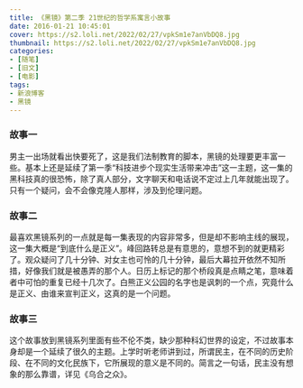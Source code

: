 ```yaml
---
title: 《黑镜》第二季 21世纪的哲学系寓言小故事
date: 2016-01-21 10:45:01
cover: https://s2.loli.net/2022/02/27/vpkSm1e7anVbDQ8.jpg
thumbnail: https://s2.loli.net/2022/02/27/vpkSm1e7anVbDQ8.jpg
categories:
- [随笔]
- [旧文]
- [电影]
tags:
- 新浪博客
- 黑镜
---
```

### 故事一

男主一出场就看出快要死了，这是我们法制教育的脚本，黑镜的处理要更丰富一些。基本上还是延续了第一季“科技进步个现实生活带来冲击”这一主题，这一集的黑科技真的很恐怖，除了真人部分，文字聊天和电话说不定过上几年就能出现了。只有一个疑问，会不会像克隆人那样，涉及到伦理问题。

<!--more-->

### 故事二

最喜欢黑镜系列的一点就是每一集表现的内容非常多，但是却不影响主线的展现，这一集大概是“到底什么是正义”。峰回路转总是有意思的，意想不到的就更精彩了。观众疑问了几十分钟、对女主也可怜的几十分钟，最后大幕拉开依然不知所措，好像我们就是被愚弄的那个人。日历上标记的那个桥段真是点睛之笔，意味着者中可怕的重复已经十几次了。白熊正义公园的名字也是讽刺的一个点，究竟什么是正义、由谁来宣判正义，这真的是一个问题。

### 故事三

这个故事放到黑镜系列里面有些不伦不类，缺少那种科幻世界的设定，不过故事本身却是一个延续了很久的主题。上学时听老师讲到过，所谓民主，在不同的历史阶段、在不同的文化民族下，它所展现的意义是不同的。简言之一句话，民主没有想象的那么靠谱，详见《乌合之众》。
